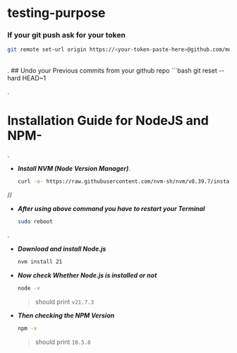 # testing-purpose

### If your git push ask for your token

```bash
git remote set-url origin https://<your-token-paste-here>@github.com/mdazfar2/repository
```
<br/>
.
## Undo your Previous commits from your github repo
```bash
git reset --hard HEAD~1

.
# Installation Guide for NodeJS and NPM-
.
- ***Install NVM (Node Version Manager)***.

  ```bash
  curl -o- https://raw.githubusercontent.com/nvm-sh/nvm/v0.39.7/install.sh | bash

//
  

- ***After using above command you have to restart your Terminal***
  ```bash
  sudo reboot
  ```
.
- ***Download and install Node.js***
  ```bash
  nvm install 21
  ```

- ***Now check Whether Node.js is installed or not***
  ```bash
  node -v
  ```
  > should print `v21.7.3`

- ***Then checking the NPM Version***
  ```bash
  npm -v
  ```
  > should print `10.5.0`
